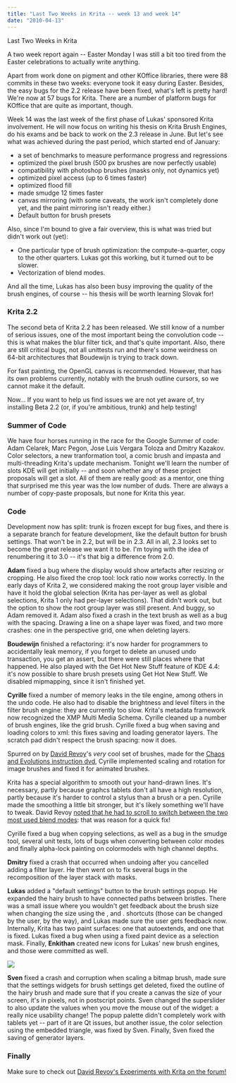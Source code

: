 ```yaml
---
title: "Last Two Weeks in Krita -- week 13 and week 14"
date: "2010-04-13"
---
```


Last Two Weeks in Krita

A two week report again -- Easter Monday I was still a bit too tired from the Easter celebrations to actually write anything.

Apart from work done on pigment and other KOffice libraries, there were 88 commits in these two weeks: everyone took it easy during Easter. Besides, the easy bugs for the 2.2 release have been fixed, what's left is pretty hard! We're now at 57 bugs for Krita. There are a number of platform bugs for KOffice that are quite as important, though.

Week 14 was the last week of the first phase of Lukas' sponsored Krita involvement. He will now focus on writing his thesis on Krita Brush Engines, do his exams and be back to work on the 2.3 release in June. But let's see what was achieved during the past period, which started end of January:

- a set of benchmarks to measure performance progress and regressions
- optimized the pixel brush (500 px brushes are now perfectly usable)
- compatibility with photoshop brushes (masks only, not dynamics yet)
- optimized pixel access (up to 6 times faster)
- optimized flood fill
- made smudge 12 times faster
- canvas mirroring (with some caveats, the work isn't completely done yet, and the paint mirroring isn't ready either.)
- Default button for brush presets

Also, since I'm bound to give a fair overview, this is what was tried but didn't work out (yet):

- One particular type of brush optimization: the compute-a-quarter, copy to the other quarters. Lukas got this working, but it turned out to be slower.
- Vectorization of blend modes.

And all the time, Lukas has also been busy improving the quality of the brush engines, of course -- his thesis will be worth learning Slovak for!

### Krita 2.2

The second beta of Krita 2.2 has been released. We still know of a number of serious issues, one of the most important being the convolution code -- this is what makes the blur filter tick, and that's quite important. Also, there are still critical bugs, not all unittests run and there's some weirdness on 64-bit architectures that Boudewijn is trying to track down.

For fast painting, the OpenGL canvas is recommended. However, that has its own problems currently, notably with the brush outline cursors, so we cannot make it the default.  

Now... If you want to help us find issues we are not yet aware of, try installing Beta 2.2 (or, if you're ambitious, trunk) and help testing!  

### Summer of Code

We have four horses running in the race for the Google Summer of code: Adam Celarek, Marc Pegon, Jose Luis Vergara Toloza and Dmitry Kazakov. Color selectors, a new tranformation tool, a comic brush and impasta and multi-threading Krita's update mechanism. Tonight we'll learn the number of slots KDE will get initially -- and soon whether any of these project proposals will get a slot. All of them are really good: as a mentor, one thing that surprised me this year was the low number of duds. There are always a number of copy-paste proposals, but none for Krita this year.

### Code

Development now has split: trunk is frozen except for bug fixes, and there is a separate branch for feature development, like the default button for brush settings. That won't be in 2.2, but will be in 2.3. All in all, 2.3 looks set to become the great release we want it to be. I'm toying with the idea of renumbering it to 3.0 -- it's that big a difference from 2.0.

**Adam** fixed a bug where the display would show artefacts after resizing or cropping. He also fixed the crop tool: lock ratio now works correctly. In the early days of Krita 2, we considered making the root group layer visible and have it hold the global selection (Krita has per-layer as well as global selections, Krita 1 only had per-layer selections). That didn't work out, but the option to show the root group layer was still present. And buggy, so Adam removed it. Adam also fixed a crash in the text brush as well as a bug with the spacing. Drawing a line on a shape layer was fixed, and two more crashes: one in the perspective grid, one when deleting layers.

**Boudewijn** finished a refactoring: it's now harder for programmers to accidentally leak memory, if you forget to delete an unused undo transaction, you get an assert, but there were still places where that happened. He also played with the Get Hot New Stuff feature of KDE 4.4: it's now possible to share brush presets using Get Hot New Stuff. We disabled mipmapping, since it isn't finished yet.

**Cyrille** fixed a number of memory leaks in the tile engine, among others in the undo code. He also had to disable the brightness and level filters in the filter brush engine: they are currently too slow. Krita's metadata framework now recognized the XMP Multi Media Schema. Cyrille cleaned up a number of brush engines, like the grid brush. Cyrille fixed a bug when saving and loading colors to xml: this fixes saving and loading generator layers. The scratch pad didn't respect the brush spacing: now it does.

Spurred on by [David Revoy](http://davidrevoy.com/?article29/free-brush-kit-for-chaos-and-evolutions)'s _very_ cool set of brushes, made for the [Chaos and Evolutions instruction dvd](http://www.blender3d.org/e-shop/product_info_n.php?products_id=122), Cyrille implemented scaling and rotation for image brushes and fixed it for animated brushes.

Krita has a special algorithm to smooth out your hand-drawn lines. It's necessary, partly because graphcs tablets don't all have a high resolution, partly because it's harder to control a stylus than a brush or a pen. Cyrille made the smoothing a little bit stronger, but it's likely something we'll have to tweak. David Revoy [noted that he had to scroll to switch between the two most used blend modes](http://forum.kde.org/viewtopic.php?f=138&t=87088&p=154308#p154308): that was reason for a quick fix!

Cyrille fixed a bug when copying selections, as well as a bug in the smudge tool, several unit tests, lots of bugs when converting between color modes and finally alpha-lock painting on colormodels with high channel depths.

**Dmitry** fixed a crash that occurred when undoing after you cancelled adding a filter layer. He then went on to fix several bugs in the recomposition of the layer stack with masks.

**Lukas** added a "default settings" button to the brush settings popup. He expanded the hairy brush to have connected paths between bristles. There was a small issue where you wouldn't get feedback about the brush size when changing the size using the , and . shortcuts (those can be changed by the user, by the way), and Lukas made sure the user gets feedback now. Internally, Krita has two paint surfaces: one that autoextends, and one that is fixed. Lukas fixed a bug when using a fixed paint device as a selection mask. Finally, **Enkithan** created new icons for Lukas' new brush engines, and those were committed as well.  

![](https://krita.org/wp-content/uploads/2010/04/krita-default-preset.png)  

**Sven** fixed a crash and corruption when scaling a bitmap brush, made sure that the settings widgets for brush settings get deleted, fixed the outline of the hairy brush and made sure that if you create a canvas the size of your screen, it's in pixels, not in postscript points. Sven changed the superslider to also update the values when you move the mouse out of the widget: a really nice usability change! The popup palette didn't completely work with tablets yet -- part of it are Qt issues, but another issue, the color selection using the embedded triangle, was fixed by Sven. Finally, Sven fixed the saving of generator layers.

### Finally

Make sure to check out [David Revoy's Experiments with Krita on the forum!](http://forum.kde.org/viewtopic.php?f=138&t=87088)
